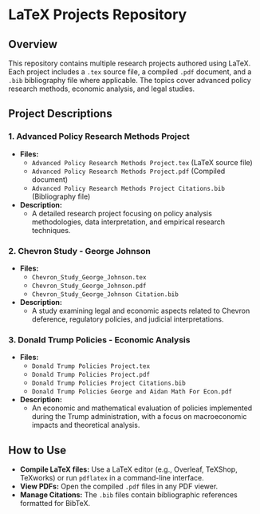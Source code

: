 # LaTeX Projects Repository

## Overview
This repository contains multiple research projects authored using LaTeX. Each project includes a `.tex` source file, a compiled `.pdf` document, and a `.bib` bibliography file where applicable. The topics cover advanced policy research methods, economic analysis, and legal studies.

## Project Descriptions

### 1. Advanced Policy Research Methods Project
- **Files:**
  - `Advanced Policy Research Methods Project.tex` (LaTeX source file)
  - `Advanced Policy Research Methods Project.pdf` (Compiled document)
  - `Advanced Policy Research Methods Project Citations.bib` (Bibliography file)
- **Description:**
  - A detailed research project focusing on policy analysis methodologies, data interpretation, and empirical research techniques.

### 2. Chevron Study - George Johnson
- **Files:**
  - `Chevron_Study_George_Johnson.tex`
  - `Chevron_Study_George_Johnson.pdf`
  - `Chevron_Study_George_Johnson Citation.bib`
- **Description:**
  - A study examining legal and economic aspects related to Chevron deference, regulatory policies, and judicial interpretations.

### 3. Donald Trump Policies - Economic Analysis
- **Files:**
  - `Donald Trump Policies Project.tex`
  - `Donald Trump Policies Project.pdf`
  - `Donald Trump Policies Project Citations.bib`
  - `Donald Trump Policies George and Aidan Math For Econ.pdf`
- **Description:**
  - An economic and mathematical evaluation of policies implemented during the Trump administration, with a focus on macroeconomic impacts and theoretical analysis.

## How to Use
- **Compile LaTeX files:** Use a LaTeX editor (e.g., Overleaf, TeXShop, TeXworks) or run `pdflatex` in a command-line interface.
- **View PDFs:** Open the compiled `.pdf` files in any PDF viewer.
- **Manage Citations:** The `.bib` files contain bibliographic references formatted for BibTeX.
